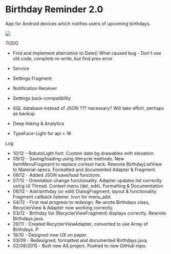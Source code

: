# Birthday Reminder 2.0
App for Android devices which notifies users of upcoming birthdays.

![](http://julianrosser.website/images/birthday_screen_1.png)

TODO
- Find and implement alternative to Date() What caused bug - Don't use old code, complete re-write, but find prev error
- Service
- Settings Fragment
- Notification Receiver

- Settings back-compatibility
- SQL database instead of JSON ??? necessary? Will take effort, perhaps as backup

- Deep linking & Analytics
- TypeFace-Light for api < 16

Log
- 10/12 - RobotoLight font. Custom date bg drawables with elevation.
- 09/12 - Saving/loading using lifecycle methods. New ItemMenuFragment to replace context hack. Rewrote BirthdayListView
          to Material-specs. Formatted and documented Adapter & Fragment.
- 08/12 - Added JSON save/load functions.
- 07/12 - Orientation change functionality. Adapter updates list correctly using UI Thread. Context menu (del, edit). Formatting & Documentation
- 06/12 - Add birthday (or edit) DialogFragment, layout & functionality. Fragment callback listener. Icon for menu_add.
- 04/12 - First real progress to redesign. Re-wrote Birthdays class, RecyclerView & Adapter now working correctly.
- 03/12 - Birthday list (RecyclerViewFragment) displays correctly. Rewrote Birthdays.java.
- 20/11 - Created RecyclerViewAdapter, converted to use Array of Birthdays. P
- 18/10 - Designed new UX on paper.
- 03/09 - Redesigned, formatted and documented Birthdays.java.
- 02/09/2015 - Built new AS project. Pushed to new GitHub repo.

